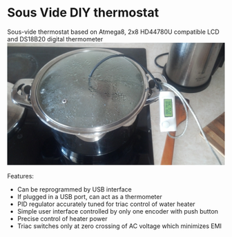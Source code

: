 # Sous Vide DIY thermostat
Sous-vide thermostat based on Atmega8, 2x8 HD44780U compatible LCD and DS18B20 digital thermometer
![sous vide thermostat](images/2015-04-17_17-01-45_96.jpg)

Features:
* Can be reprogrammed by USB interface
* If plugged in a USB port, can act as a thermometer
* PID regulator accurately tuned for triac control of water heater
* Simple user interface controlled by only one encoder with push button
* Precise control of heater power
* Triac switches only at zero crossing of AC voltage which minimizes EMI

